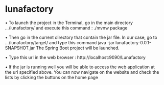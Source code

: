 # lunafactory

• To launch the project in the Terminal, go in the main directory .../lunafactory/ and execute this command : ./mvnw package

• Then go in the current directory that contain the jar file. 
In our case, go to .../lunafactory/target/ and type this command java -jar lunafactory-0.0.1-SNAPSHOT.jar
The Spring Boot project will be launched.

• Type this url in the web browser : http://localhost:9090/Lunafactory

• If the jar is running well you will be able to access the web application at the url specified above.
You can now navigate on the website and check the lists by clicking the buttons on the home page
